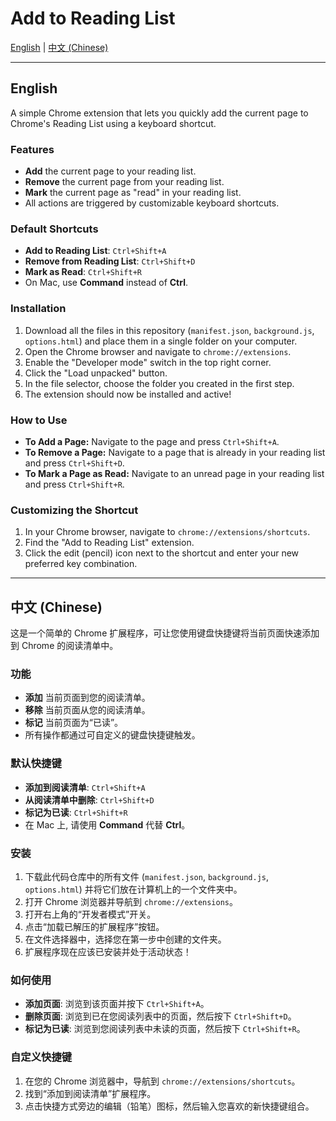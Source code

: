 # Add to Reading List

[English](#english) | [中文 (Chinese)](#chinese)

---

## English

A simple Chrome extension that lets you quickly add the current page to Chrome's Reading List using a keyboard shortcut.

### Features

*   **Add** the current page to your reading list.
*   **Remove** the current page from your reading list.
*   **Mark** the current page as "read" in your reading list.
*   All actions are triggered by customizable keyboard shortcuts.

### Default Shortcuts

*   **Add to Reading List**: `Ctrl+Shift+A`
*   **Remove from Reading List**: `Ctrl+Shift+D`
*   **Mark as Read**: `Ctrl+Shift+R`
*   On Mac, use **Command** instead of **Ctrl**.

### Installation

1.  Download all the files in this repository (`manifest.json`, `background.js`, `options.html`) and place them in a single folder on your computer.
2.  Open the Chrome browser and navigate to `chrome://extensions`.
3.  Enable the "Developer mode" switch in the top right corner.
4.  Click the "Load unpacked" button.
5.  In the file selector, choose the folder you created in the first step.
6.  The extension should now be installed and active!

### How to Use

*   **To Add a Page:** Navigate to the page and press `Ctrl+Shift+A`.
*   **To Remove a Page:** Navigate to a page that is already in your reading list and press `Ctrl+Shift+D`.
*   **To Mark a Page as Read:** Navigate to an unread page in your reading list and press `Ctrl+Shift+R`.

### Customizing the Shortcut

1.  In your Chrome browser, navigate to `chrome://extensions/shortcuts`.
2.  Find the "Add to Reading List" extension.
3.  Click the edit (pencil) icon next to the shortcut and enter your new preferred key combination.

---

<h2 id="chinese">中文 (Chinese)</h2>

这是一个简单的 Chrome 扩展程序，可让您使用键盘快捷键将当前页面快速添加到 Chrome 的阅读清单中。

### 功能

*   **添加** 当前页面到您的阅读清单。
*   **移除** 当前页面从您的阅读清单。
*   **标记** 当前页面为“已读”。
*   所有操作都通过可自定义的键盘快捷键触发。

### 默认快捷键

*   **添加到阅读清单**: `Ctrl+Shift+A`
*   **从阅读清单中删除**: `Ctrl+Shift+D`
*   **标记为已读**: `Ctrl+Shift+R`
*   在 Mac 上, 请使用 **Command** 代替 **Ctrl**。

### 安装

1.  下载此代码仓库中的所有文件 (`manifest.json`, `background.js`, `options.html`) 并将它们放在计算机上的一个文件夹中。
2.  打开 Chrome 浏览器并导航到 `chrome://extensions`。
3.  打开右上角的“开发者模式”开关。
4.  点击“加载已解压的扩展程序”按钮。
5.  在文件选择器中，选择您在第一步中创建的文件夹。
6.  扩展程序现在应该已安装并处于活动状态！

### 如何使用

*   **添加页面**: 浏览到该页面并按下 `Ctrl+Shift+A`。
*   **删除页面**: 浏览到已在您阅读列表中的页面，然后按下 `Ctrl+Shift+D`。
*   **标记为已读**: 浏览到您阅读列表中未读的页面，然后按下 `Ctrl+Shift+R`。

### 自定义快捷键

1.  在您的 Chrome 浏览器中，导航到 `chrome://extensions/shortcuts`。
2.  找到“添加到阅读清单”扩展程序。
3.  点击快捷方式旁边的编辑（铅笔）图标，然后输入您喜欢的新快捷键组合。
